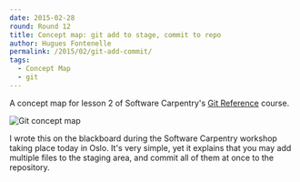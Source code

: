 ```yaml
---
date: 2015-02-28
round: Round 12
title: Concept map: git add to stage, commit to repo
author: Hugues Fontenelle
permalink: /2015/02/git-add-commit/
tags:
  - Concept Map
  - git
---
```


A concept map for lesson 2 of Software Carpentry's 
[Git Reference](http://software-carpentry.org/v5/novice/ref/02-git.html)
course.

![Git concept map](https://www.dropbox.com/s/sblofycljywxk57/concept_map_git_add_commit.jpg?dl=0)

I wrote this on the blackboard during the Software Carpentry workshop taking place today in Oslo. It's very simple, yet it explains that you may add multiple files to the staging area, and commit all of them at once to the repository.


